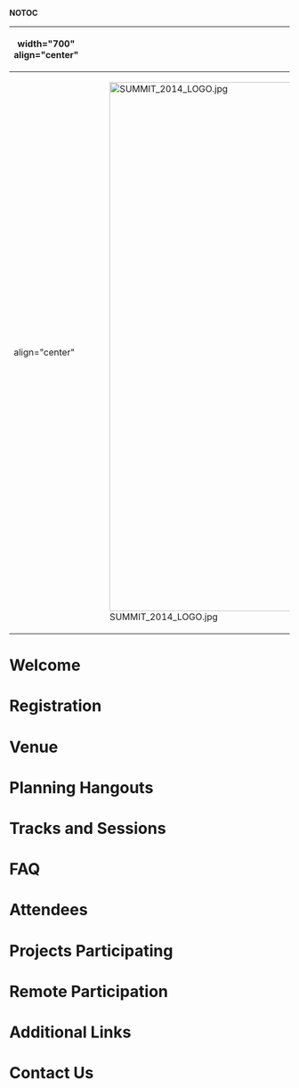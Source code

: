 __NOTOC__

<table>
<thead>
<tr class="header">
<th><p>width="700" align="center"</p></th>
<th><p><br />
</p></th>
<th><p>width="500" align="center"</p></th>
<th><p><br />
</p></th>
</tr>
</thead>
<tbody>
<tr class="odd">
<td><p>align="center"</p></td>
<td><figure>
<img src="SUMMIT_2014_LOGO.jpg" title="SUMMIT_2014_LOGO.jpg" alt="SUMMIT_2014_LOGO.jpg" width="950" /><figcaption>SUMMIT_2014_LOGO.jpg</figcaption>
</figure></td>
<td><p>align="center"</p></td>
<td></td>
</tr>
</tbody>
</table>

# Welcome

# Registration

# Venue

# Planning Hangouts

# Tracks and Sessions

# FAQ

# Attendees

# Projects Participating

# Remote Participation

# Additional Links

# Contact Us

<headertabs/>